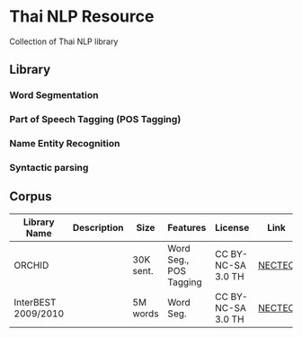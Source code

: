 # Thai NLP Resource
Collection of Thai NLP library

## Library

### Word Segmentation

### Part of Speech Tagging (POS Tagging)

### Name Entity Recognition

### Syntactic parsing


## Corpus

Library Name | Description | Size | Features | License | Link
--- | --- | --- | --- | --- | ---
ORCHID | | 30K sent. | Word Seg., POS Tagging | CC BY-NC-SA 3.0 TH | [NECTEC](https://www.nectec.or.th/corpus/index.php?league=pm)
InterBEST 2009/2010 | | 5M words | Word Seg. | CC BY-NC-SA 3.0 TH | [NECTEC](https://www.nectec.or.th/corpus/index.php?league=pm)

